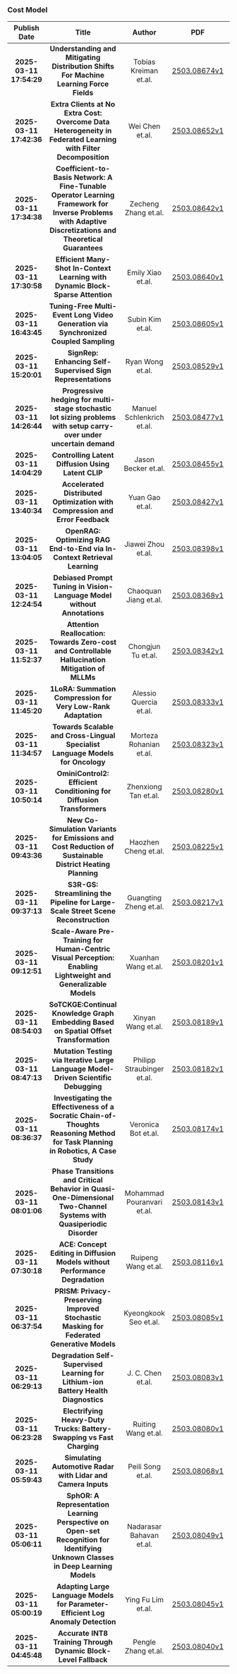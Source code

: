 
### Cost Model
|Publish Date|Title|Author|PDF|Code|
| :---: | :---: | :---: | :---: | :---: |
|**2025-03-11 17:54:29**|**Understanding and Mitigating Distribution Shifts For Machine Learning   Force Fields**|Tobias Kreiman et.al.|[2503.08674v1](http://arxiv.org/abs/2503.08674v1)|null|
|**2025-03-11 17:42:36**|**Extra Clients at No Extra Cost: Overcome Data Heterogeneity in Federated   Learning with Filter Decomposition**|Wei Chen et.al.|[2503.08652v1](http://arxiv.org/abs/2503.08652v1)|null|
|**2025-03-11 17:34:38**|**Coefficient-to-Basis Network: A Fine-Tunable Operator Learning Framework   for Inverse Problems with Adaptive Discretizations and Theoretical Guarantees**|Zecheng Zhang et.al.|[2503.08642v1](http://arxiv.org/abs/2503.08642v1)|null|
|**2025-03-11 17:30:58**|**Efficient Many-Shot In-Context Learning with Dynamic Block-Sparse   Attention**|Emily Xiao et.al.|[2503.08640v1](http://arxiv.org/abs/2503.08640v1)|null|
|**2025-03-11 16:43:45**|**Tuning-Free Multi-Event Long Video Generation via Synchronized Coupled   Sampling**|Subin Kim et.al.|[2503.08605v1](http://arxiv.org/abs/2503.08605v1)|null|
|**2025-03-11 15:20:01**|**SignRep: Enhancing Self-Supervised Sign Representations**|Ryan Wong et.al.|[2503.08529v1](http://arxiv.org/abs/2503.08529v1)|null|
|**2025-03-11 14:26:44**|**Progressive hedging for multi-stage stochastic lot sizing problems with   setup carry-over under uncertain demand**|Manuel Schlenkrich et.al.|[2503.08477v1](http://arxiv.org/abs/2503.08477v1)|null|
|**2025-03-11 14:04:29**|**Controlling Latent Diffusion Using Latent CLIP**|Jason Becker et.al.|[2503.08455v1](http://arxiv.org/abs/2503.08455v1)|null|
|**2025-03-11 13:40:34**|**Accelerated Distributed Optimization with Compression and Error Feedback**|Yuan Gao et.al.|[2503.08427v1](http://arxiv.org/abs/2503.08427v1)|null|
|**2025-03-11 13:04:05**|**OpenRAG: Optimizing RAG End-to-End via In-Context Retrieval Learning**|Jiawei Zhou et.al.|[2503.08398v1](http://arxiv.org/abs/2503.08398v1)|null|
|**2025-03-11 12:24:54**|**Debiased Prompt Tuning in Vision-Language Model without Annotations**|Chaoquan Jiang et.al.|[2503.08368v1](http://arxiv.org/abs/2503.08368v1)|null|
|**2025-03-11 11:52:37**|**Attention Reallocation: Towards Zero-cost and Controllable Hallucination   Mitigation of MLLMs**|Chongjun Tu et.al.|[2503.08342v1](http://arxiv.org/abs/2503.08342v1)|null|
|**2025-03-11 11:45:20**|**1LoRA: Summation Compression for Very Low-Rank Adaptation**|Alessio Quercia et.al.|[2503.08333v1](http://arxiv.org/abs/2503.08333v1)|null|
|**2025-03-11 11:34:57**|**Towards Scalable and Cross-Lingual Specialist Language Models for   Oncology**|Morteza Rohanian et.al.|[2503.08323v1](http://arxiv.org/abs/2503.08323v1)|null|
|**2025-03-11 10:50:14**|**OminiControl2: Efficient Conditioning for Diffusion Transformers**|Zhenxiong Tan et.al.|[2503.08280v1](http://arxiv.org/abs/2503.08280v1)|null|
|**2025-03-11 09:43:36**|**New Co-Simulation Variants for Emissions and Cost Reduction of   Sustainable District Heating Planning**|Haozhen Cheng et.al.|[2503.08225v1](http://arxiv.org/abs/2503.08225v1)|null|
|**2025-03-11 09:37:13**|**S3R-GS: Streamlining the Pipeline for Large-Scale Street Scene   Reconstruction**|Guangting Zheng et.al.|[2503.08217v1](http://arxiv.org/abs/2503.08217v1)|null|
|**2025-03-11 09:12:51**|**Scale-Aware Pre-Training for Human-Centric Visual Perception: Enabling   Lightweight and Generalizable Models**|Xuanhan Wang et.al.|[2503.08201v1](http://arxiv.org/abs/2503.08201v1)|null|
|**2025-03-11 08:54:03**|**SoTCKGE:Continual Knowledge Graph Embedding Based on Spatial Offset   Transformation**|Xinyan Wang et.al.|[2503.08189v1](http://arxiv.org/abs/2503.08189v1)|null|
|**2025-03-11 08:47:13**|**Mutation Testing via Iterative Large Language Model-Driven Scientific   Debugging**|Philipp Straubinger et.al.|[2503.08182v1](http://arxiv.org/abs/2503.08182v1)|null|
|**2025-03-11 08:36:37**|**Investigating the Effectiveness of a Socratic Chain-of-Thoughts   Reasoning Method for Task Planning in Robotics, A Case Study**|Veronica Bot et.al.|[2503.08174v1](http://arxiv.org/abs/2503.08174v1)|null|
|**2025-03-11 08:01:06**|**Phase Transitions and Critical Behavior in Quasi-One-Dimensional   Two-Channel Systems with Quasiperiodic Disorder**|Mohammad Pouranvari et.al.|[2503.08143v1](http://arxiv.org/abs/2503.08143v1)|null|
|**2025-03-11 07:30:18**|**ACE: Concept Editing in Diffusion Models without Performance Degradation**|Ruipeng Wang et.al.|[2503.08116v1](http://arxiv.org/abs/2503.08116v1)|[link](https://github.com/littlelittlenine/ACE-zero.git)|
|**2025-03-11 06:37:54**|**PRISM: Privacy-Preserving Improved Stochastic Masking for Federated   Generative Models**|Kyeongkook Seo et.al.|[2503.08085v1](http://arxiv.org/abs/2503.08085v1)|null|
|**2025-03-11 06:29:13**|**Degradation Self-Supervised Learning for Lithium-ion Battery Health   Diagnostics**|J. C. Chen et.al.|[2503.08083v1](http://arxiv.org/abs/2503.08083v1)|null|
|**2025-03-11 06:23:28**|**Electrifying Heavy-Duty Trucks: Battery-Swapping vs Fast Charging**|Ruiting Wang et.al.|[2503.08080v1](http://arxiv.org/abs/2503.08080v1)|null|
|**2025-03-11 05:59:43**|**Simulating Automotive Radar with Lidar and Camera Inputs**|Peili Song et.al.|[2503.08068v1](http://arxiv.org/abs/2503.08068v1)|null|
|**2025-03-11 05:06:11**|**SphOR: A Representation Learning Perspective on Open-set Recognition for   Identifying Unknown Classes in Deep Learning Models**|Nadarasar Bahavan et.al.|[2503.08049v1](http://arxiv.org/abs/2503.08049v1)|null|
|**2025-03-11 05:00:19**|**Adapting Large Language Models for Parameter-Efficient Log Anomaly   Detection**|Ying Fu Lim et.al.|[2503.08045v1](http://arxiv.org/abs/2503.08045v1)|[link](https://github.com/mala-lab/LogADReft)|
|**2025-03-11 04:45:48**|**Accurate INT8 Training Through Dynamic Block-Level Fallback**|Pengle Zhang et.al.|[2503.08040v1](http://arxiv.org/abs/2503.08040v1)|null|
